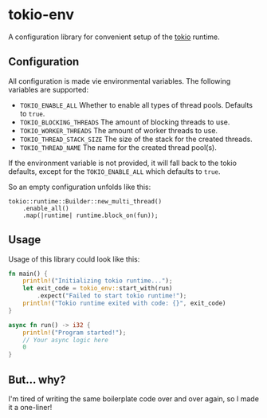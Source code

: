 # tokio-env

A configuration library for convenient setup of the [tokio](https://github.com/tokio-rs/tokio) runtime.

## Configuration

All configuration is made vie environmental variables. The following variables are supported:

 - `TOKIO_ENABLE_ALL` Whether to enable all types of thread pools. Defaults to `true`.
 - `TOKIO_BLOCKING_THREADS` The amount of blocking threads to use.
 - `TOKIO_WORKER_THREADS` The amount of worker threads to use.
 - `TOKIO_THREAD_STACK_SIZE` The size of the stack for the created threads.
 - `TOKIO_THREAD_NAME` The name for the created thread pool(s).
 
If the environment variable is not provided, it will fall back to the tokio defaults,
except for the `TOKIO_ENABLE_ALL` which defaults to `true`.

So an empty configuration unfolds like this:
```
tokio::runtime::Builder::new_multi_thread()
    .enable_all()
    .map(|runtime| runtime.block_on(fun));
```

## Usage
Usage of this library could look like this:
```rust
fn main() {
    println!("Initializing tokio runtime...");
    let exit_code = tokio_env::start_with(run)
        .expect("Failed to start tokio runtime!");
    println!("Tokio runtime exited with code: {}", exit_code)
}

async fn run() -> i32 {
    println!("Program started!");
    // Your async logic here
    0
}
```

## But... why?

I'm tired of writing the same boilerplate code over and over again, so I made it a one-liner!